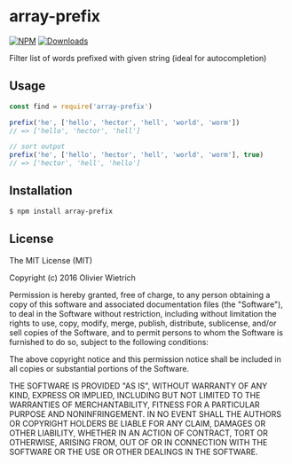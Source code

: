# array-prefix

[![NPM](https://img.shields.io/npm/v/array-prefix.svg)](https://www.npmjs.com/package/array-prefix)
[![Downloads](https://img.shields.io/npm/dm/array-prefix.svg)](http://npm-stat.com/charts.html?package=array-prefix)

Filter list of words prefixed with given string (ideal for autocompletion)


## Usage


```js
const find = require('array-prefix')

prefix('he', ['hello', 'hector', 'hell', 'world', 'worm'])
// => ['hello', 'hector', 'hell']

// sort output
prefix('he', ['hello', 'hector', 'hell', 'world', 'worm'], true)
// => ['hector', 'hell', 'hello']
```


## Installation

```sh
$ npm install array-prefix
```

## License

The MIT License (MIT)

Copyright (c) 2016 Olivier Wietrich

Permission is hereby granted, free of charge, to any person obtaining a copy
of this software and associated documentation files (the "Software"), to deal
in the Software without restriction, including without limitation the rights
to use, copy, modify, merge, publish, distribute, sublicense, and/or sell
copies of the Software, and to permit persons to whom the Software is
furnished to do so, subject to the following conditions:

The above copyright notice and this permission notice shall be included in all
copies or substantial portions of the Software.

THE SOFTWARE IS PROVIDED "AS IS", WITHOUT WARRANTY OF ANY KIND, EXPRESS OR
IMPLIED, INCLUDING BUT NOT LIMITED TO THE WARRANTIES OF MERCHANTABILITY,
FITNESS FOR A PARTICULAR PURPOSE AND NONINFRINGEMENT. IN NO EVENT SHALL THE
AUTHORS OR COPYRIGHT HOLDERS BE LIABLE FOR ANY CLAIM, DAMAGES OR OTHER
LIABILITY, WHETHER IN AN ACTION OF CONTRACT, TORT OR OTHERWISE, ARISING FROM,
OUT OF OR IN CONNECTION WITH THE SOFTWARE OR THE USE OR OTHER DEALINGS IN THE
SOFTWARE.
